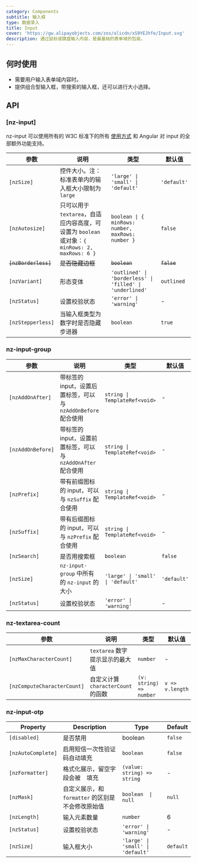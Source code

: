 ```yaml
---
category: Components
subtitle: 输入框
type: 数据录入
title: Input
cover: 'https://gw.alipayobjects.com/zos/alicdn/xS9YEJhfe/Input.svg'
description: 通过鼠标或键盘输入内容，是最基础的表单域的包装。
---
```



## 何时使用

- 需要用户输入表单域内容时。
- 提供组合型输入框，带搜索的输入框，还可以进行大小选择。


## API

### [nz-input]

nz-input 可以使用所有的 W3C 标准下的所有 [使用方式](https://www.w3schools.com/tags/tag_input.asp) 和 Angular 对 input 的全部额外功能支持。

| 参数                   | 说明                                                                       | 类型                                                       | 默认值         |
|----------------------|--------------------------------------------------------------------------|----------------------------------------------------------|-------------|
| `[nzSize]`           | 控件大小。注：标准表单内的输入框大小限制为 `large`                                            | `'large' \| 'small' \| 'default'`                        | `'default'` |
| `[nzAutosize]`       | 只可以用于 `textarea`，自适应内容高度，可设置为 `boolean` 或对象：`{ minRows: 2, maxRows: 6 }` | `boolean \| { minRows: number, maxRows: number }`        | `false`     |
| ~~`[nzBorderless]`~~ | ~~是否隐藏边框~~                                                               | ~~`boolean`~~                                            | ~~`false`~~ |
| `[nzVariant]`        | 形态变体                                                                     | `'outlined' \| 'borderless' \| 'filled' \| 'underlined'` | `outlined`  |
| `[nzStatus]`         | 设置校验状态                                                                   | `'error' \| 'warning'`                                   | -           |
| `[nzStepperless]`    | 当输入框类型为数字时是否隐藏步进器                                                 | `boolean`                                                | `true`      |

### nz-input-group

| 参数              | 说明                                                          | 类型                              | 默认值      |
| ----------------- | ------------------------------------------------------------- | --------------------------------- | ----------- |
| `[nzAddOnAfter]`  | 带标签的 input，设置后置标签，可以与 `nzAddOnBefore` 配合使用 | `string \| TemplateRef<void>`     | -           |
| `[nzAddOnBefore]` | 带标签的 input，设置前置标签，可以与 `nzAddOnAfter` 配合使用  | `string \| TemplateRef<void>`     | -           |
| `[nzPrefix]`      | 带有前缀图标的 input，可以与 `nzSuffix` 配合使用              | `string \| TemplateRef<void>`     | -           |
| `[nzSuffix]`      | 带有后缀图标的 input，可以与 `nzPrefix` 配合使用              | `string \| TemplateRef<void>`     | -           |
| `[nzSearch]`      | 是否用搜索框                                                  | `boolean`                         | `false`     |
| `[nzSize]`        | `nz-input-group` 中所有的 `nz-input` 的大小                   | `'large' \| 'small' \| 'default'` | `'default'` |
| `[nzStatus]`      | 设置校验状态                                                  | `'error' \| 'warning'`            | -           |

### nz-textarea-count

| 参数                        | 说明                               | 类型                    | 默认值          |
| --------------------------- | ---------------------------------- | ----------------------- | --------------- |
| `[nzMaxCharacterCount]`     | `textarea` 数字提示显示的最大值    | `number`                | -               |
| `[nzComputeCharacterCount]` | 自定义计算 `characterCount` 的函数 | `(v: string) => number` | `v => v.length` |

### nz-input-otp

| Property          | Description                                       | Type                              | Default   |
| ----------------- | ------------------------------------------------- | --------------------------------- | --------- |
| `[disabled]`      | 是否禁用                                          | boolean                           | `false`   |
| `[nzAutoComplete]`| 启用短信一次性验证码自动填充                         | `boolean`                         | `false`   |
| `[nzFormatter]`   | 格式化展示，留空字段会被 ` ` 填充                 | `(value: string) => string`       | -         |
| `[nzMask]`        | 自定义展示，和 `formatter` 的区别是不会修改原始值 | `boolean  \| null`                | `null`    |
| `[nzLength]`      | 输入元素数量                                      | `number`                          | 6         |
| `[nzStatus]`      | 设置校验状态                                      | `'error' \| 'warning'`            | -         |
| `[nzSize]`        | 输入框大小                                        | `'large' \| 'small' \| 'default'` | `default` |
